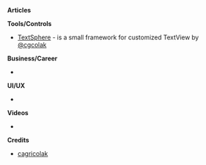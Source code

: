 **Articles**

**Tools/Controls**

* [TextSphere](https://github.com/cagricolak/TextSphere) - is a small framework for customized TextView by [@cgcolak](https://twitter.com/cgcolak)

**Business/Career**

*

**UI/UX**

*

**Videos**

*

**Credits**

* [cagricolak](https://github.com/cagricolak)
